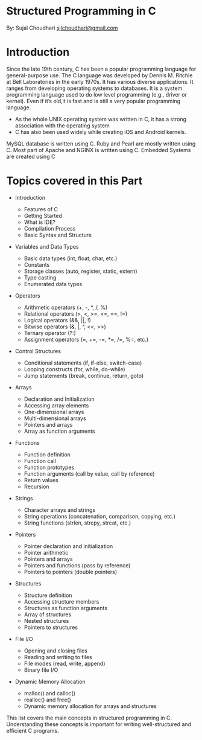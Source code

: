 # Structured Programming in C
By: Sujal Choudhari sjlchoudhari@gmail.com

# Introduction 

Since the late 19th century, C has been a popular programming language for general-purpose use. The C language was developed by Dennis M. Ritchie at Bell Laboratories in the early 1970s. It has various diverse applications. It ranges from developing operating systems to databases. It is a system programming language used to do low level programming (e.g., driver or kernel). Even if it’s old,it is fast and is still a very popular programming language.⁣

* As the whole UNIX operating system was written in C, it has a strong association with the operating system⁣
* C has also been used widely while creating iOS and Android kernels.⁣

MySQL database is written using C.⁣ Ruby and Pearl are mostly written using C.⁣ Most part of Apache and NGINX is written using C.⁣ Embedded Systems are created using C⁣


# Topics covered in this Part

* Introduction
    * Features of C
    * Getting Started
    * What is IDE?
    * Compilation Process
    * Basic Syntax and Structure
* Variables and Data Types
    * Basic data types (int, float, char, etc.)
    * Constants
    * Storage classes (auto, register, static, extern)
    * Type casting
    * Enumerated data types
* Operators
    * Arithmetic operators (+, -, *, /, %)
    * Relational operators (>, &lt;, >=, &lt;=, ==, !=)
    * Logical operators (&&, ||, !)
    * Bitwise operators (&, |, ^, &lt;<, >>)
    * Ternary operator (?:)
    * Assignment operators (=, +=, -=, *=, /=, %=, etc.)

* Control Structures
    * Conditional statements (if, if-else, switch-case)
    * Looping constructs (for, while, do-while)
    * Jump statements (break, continue, return, goto)
* Arrays
    * Declaration and Initialization
    * Accessing array elements
    * One-dimensional arrays
    * Multi-dimensional arrays
    * Pointers and arrays
    * Array as function arguments
* Functions
    * Function definition
    * Function call
    * Function prototypes
    * Function arguments (call by value, call by reference)
    * Return values
    * Recursion



* Strings
    * Character arrays and strings
    * String operations (concatenation, comparison, copying, etc.)
    * String functions (strlen, strcpy, strcat, etc.)
* Pointers
    * Pointer declaration and initialization
    * Pointer arithmetic
    * Pointers and arrays
    * Pointers and functions (pass by reference)
    * Pointers to pointers (double pointers)
* Structures
    * Structure definition
    * Accessing structure members
    * Structures as function arguments
    * Array of structures
    * Nested structures
    * Pointers to structures
* File I/O
    * Opening and closing files
    * Reading and writing to files
    * File modes (read, write, append)
    * Binary file I/O
* Dynamic Memory Allocation
    * malloc() and calloc()
    * realloc() and free()
    * Dynamic memory allocation for arrays and structures

This list covers the main concepts in structured programming in C. Understanding these concepts is important for writing well-structured and efficient C programs.

